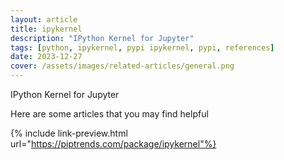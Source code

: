 ```yaml
---
layout: article
title: ipykernel
description: "IPython Kernel for Jupyter"
tags: [python, ipykernel, pypi ipykernel, pypi, references]
date: 2023-12-27
cover: /assets/images/related-articles/general.png
---
```


IPython Kernel for Jupyter

Here are some articles that you may find helpful

{% include link-preview.html url="https://piptrends.com/package/ipykernel"%}